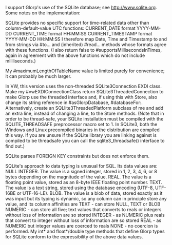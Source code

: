 I support Glorp's use of the SQLite database;  see http://www.sqlite.org.  Some notes on the implementation:

SQLite provides no specific support for time-related data other than column-default-value UTC functions:
	CURRENT_DATE format YYYY-MM-DD
	CURRENT_TIME format HH:MM:SS
	CURRENT_TIMESTAMP format YYYY-MM-DD HH:MM:SS
I therefore map Date, Time and Timestamp to and from strings via #to... and (inherited) #read... methods whose formats agree with these functions.  (I also return false to #supportsMillisecondsInTimes, again in agreement with the above functions which do not include millliseconds.)

My #maximumLengthOfTableName value is limited purely for convenience;  it can probably be much larger.

In VW, this version uses the non-threaded SQLite3Connection EXDI class.  Make my #vwEXDIConnectionClass return SQLite3ThreadedConnection to make Glorp use the threaded interface and, if using this with Store, also change its string reference in #asGlorpDatabase, #databaseFor:.  Alternatively, create an SQLlite3ThreadedPlatform subclass of me and add an extra line, instead of changing a line, to the Store methods.  (Note that in order to be thread-safe, your SQLite installation must be compiled with the SQLITE_THREADSAFE preprocessor macro set to 1.  In SQLite3, both the Windows and Linux precompiled binaries in the distribution are compiled this way.  If you are unsure if the SQLite library you are linking against is compiled to be threadsafe you can call the sqlite3_threadsafe()  interface to find out.)

SQLite parses FOREIGN KEY constraints but does not enforce them.

SQLite's approach to data typing is unusual for SQL.  Its data values are:
	NULL
	INTEGER. The value is a signed integer, stored in 1, 2, 3, 4, 6, or 8 bytes depending on the magnitude of the value.
	REAL. The value is a floating point value, stored as an 8-byte IEEE floating point number.
	TEXT. The value is a text string, stored using the database encoding (UTF-8, UTF-16BE or UTF-16-LE).
	BLOB. The value is a blob of data, stored exactly as it was input
but its typing is dynamic, so any column can in principle store any value, and its column affinities are
	TEXT - can store NULL, TEXT or BLOB
	NUMERIC - can store all five; text values that converts to reals or integers without loss of information are so stored
	INTEGER - as NUMERIC plus reals that convert to integer without loss of information are so stored
	REAL - as NUMERIC but integer values are coerced to reals
	NONE - no coercion is performed.
My int* and float*/double type methods that define Glorp types for SQLite conform to the expressibility of the above data values.


